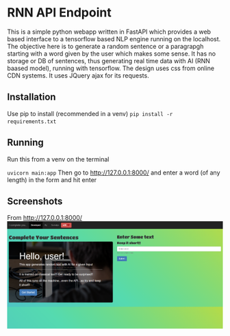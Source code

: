 # RNN API Endpoint
This is a simple python webapp written in FastAPI which provides a web based interface to a tensorflow based NLP engine running on the localhost. The objective here is to generate a random sentence or a paragrapgh starting with a word given by the user which makes some sense. It has no storage or DB of sentences, thus generating real time data with AI (RNN baased model), running with tensorflow. The design uses css from online CDN systems. It uses JQuery ajax for its requests. 
## Installation
Use pip to install (recommended in a venv)
``
pip install -r requirements.txt
``
## Running
Run this from a venv on the terminal

``
uvicorn main:app
``
Then go to http://127.0.0.1:8000/ and enter a word (of any length) in the form and hit enter
## Screenshots
From http://127.0.0.1:8000/
![The UI](https://github.com/Sumalyo/RNN-API-Endpoint/blob/main/RNN-API-SS.png)

